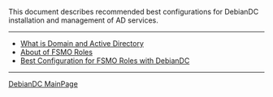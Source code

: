 This document describes recommended best configurations for DebianDC installation and management of AD services. <br>

---
- [What is Domain and Active Directory](https://github.com/eesmer/DebianDC/blob/master/docs/DebianDC-Docs/Domain_and_Active_Directory.md) <br>
- [About of FSMO Roles](https://github.com/eesmer/DebianDC/blob/master/docs/DebianDC-Docs/FSMO_Roles.md) <br>
- [Best Configuration for FSMO Roles with DebianDC](https://github.com/eesmer/DebianDC/blob/master/docs/DebianDC-Docs/Best_Configuration_for_FSMO_Roles.md) <br>

---
[DebianDC MainPage](https://github.com/eesmer/DebianDC) <br>
